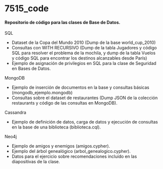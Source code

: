 # 7515_code

#### Repositorio de código para las clases de Base de Datos.

SQL

- Dataset de la Copa del Mundo 2010 (Dump de la base world_cup_2010)
- Consultas con WITH RECURSIVO (Dump de la tabla Jugadores y código SQL para resolver el problema de la mochila, y dump de la tabla Vuelos y código SQL para encontrar los destinos alcanzables desde París)
- Ejemplo de asignación de privilegios en SQL para la clase de Seguridad en Bases de Datos.

MongoDB

- Ejemplo de inserción de documentos en la base y consultas básicas (mongodb_ejemplo.mongodb)
- Consultas sobre el dataset de restaurantes (Dump JSON de la colección restaurants y código de las consultas en MongoDB).

Cassandra

- Ejemplo de definición de datos, carga de datos y ejecución de consultas en la base de una biblioteca (biblioteca.cql).

Neo4j

- Ejemplo de amigos y enemigos (amigos.cypher).
- Ejemplo del árbol genealógico (arbol_genealogico.cypher).
- Datos para el ejercicio sobre recomendaciones incluído en las diapositivas de la clase.

